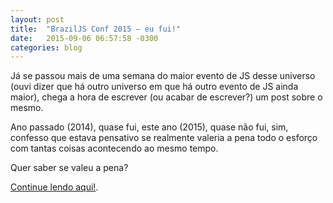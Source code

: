 ```yaml
---
layout: post
title:  "BrazilJS Conf 2015 — eu fui!"
date:   2015-09-06 06:57:58 -0300
categories: blog
---
```

Já se passou mais de uma semana do maior evento de JS desse universo (ouvi dizer que há outro universo em que há outro evento de JS ainda maior), chega a hora de escrever (ou acabar de escrever?) um post sobre o mesmo.

Ano passado (2014), quase fui, este ano (2015), quase não fui, sim, confesso que estava pensativo se realmente valeria a pena todo o esforço com tantas coisas acontecendo ao mesmo tempo.

Quer saber se valeu a pena?

[Continue lendo aqui!](https://medium.com/@agtlucas/braziljs-conf-2015-eu-fui-dbae6a26c813#.cfme5pwhr).
